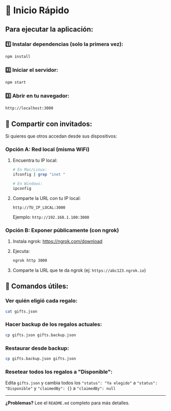 # 🚀 Inicio Rápido

## Para ejecutar la aplicación:

### 1️⃣ Instalar dependencias (solo la primera vez):
```bash
npm install
```

### 2️⃣ Iniciar el servidor:
```bash
npm start
```

### 3️⃣ Abrir en tu navegador:
```
http://localhost:3000
```

## 📱 Compartir con invitados:

Si quieres que otros accedan desde sus dispositivos:

### Opción A: Red local (misma WiFi)

1. Encuentra tu IP local:
   ```bash
   # En Mac/Linux:
   ifconfig | grep "inet "
   
   # En Windows:
   ipconfig
   ```

2. Comparte la URL con tu IP local:
   ```
   http://TU_IP_LOCAL:3000
   ```
   Ejemplo: `http://192.168.1.100:3000`

### Opción B: Exponer públicamente (con ngrok)

1. Instala ngrok: https://ngrok.com/download
   
2. Ejecuta:
   ```bash
   ngrok http 3000
   ```

3. Comparte la URL que te da ngrok (ej: `https://abc123.ngrok.io`)

## 🔧 Comandos útiles:

### Ver quién eligió cada regalo:
```bash
cat gifts.json
```

### Hacer backup de los regalos actuales:
```bash
cp gifts.json gifts.backup.json
```

### Restaurar desde backup:
```bash
cp gifts.backup.json gifts.json
```

### Resetear todos los regalos a "Disponible":
Edita `gifts.json` y cambia todos los `"status": "Ya elegido"` a `"status": "Disponible"` y `"claimedBy": {}` a `"claimedBy": null`

---

**¿Problemas?** Lee el `README.md` completo para más detalles.

